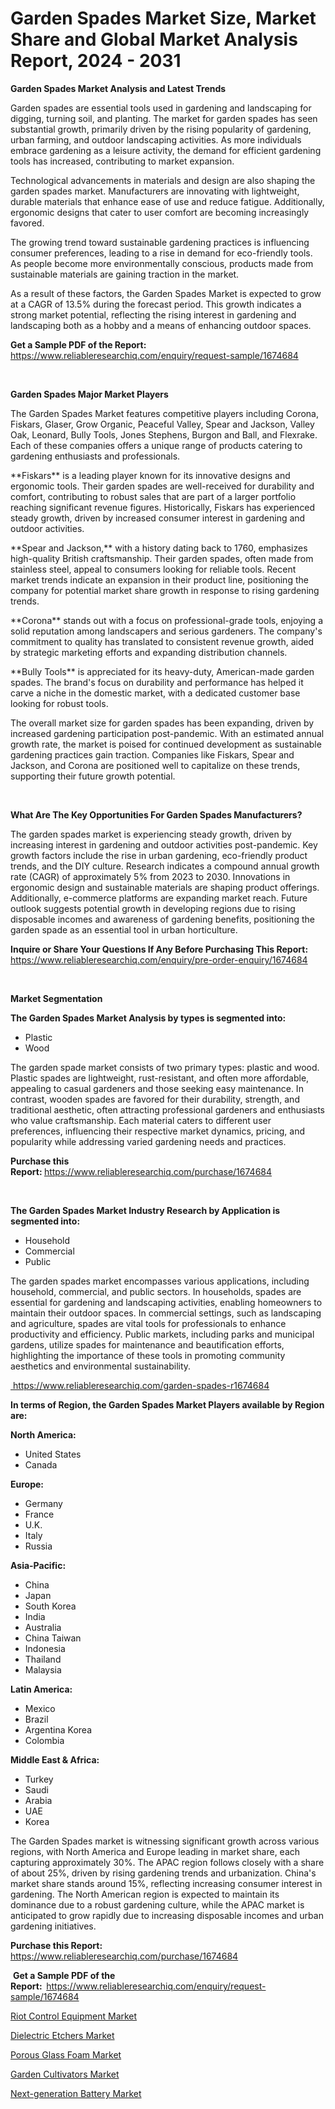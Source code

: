 <p><h1>Garden Spades Market Size, Market Share and Global Market Analysis Report, 2024 - 2031</h1></p><p><strong>Garden Spades Market Analysis and Latest Trends</strong></p>
<p><p>Garden spades are essential tools used in gardening and landscaping for digging, turning soil, and planting. The market for garden spades has seen substantial growth, primarily driven by the rising popularity of gardening, urban farming, and outdoor landscaping activities. As more individuals embrace gardening as a leisure activity, the demand for efficient gardening tools has increased, contributing to market expansion.</p><p>Technological advancements in materials and design are also shaping the garden spades market. Manufacturers are innovating with lightweight, durable materials that enhance ease of use and reduce fatigue. Additionally, ergonomic designs that cater to user comfort are becoming increasingly favored.</p><p>The growing trend toward sustainable gardening practices is influencing consumer preferences, leading to a rise in demand for eco-friendly tools. As people become more environmentally conscious, products made from sustainable materials are gaining traction in the market.</p><p>As a result of these factors, the Garden Spades Market is expected to grow at a CAGR of 13.5% during the forecast period. This growth indicates a strong market potential, reflecting the rising interest in gardening and landscaping both as a hobby and a means of enhancing outdoor spaces.</p></p>
<p><strong>Get a Sample PDF of the Report:&nbsp;</strong> <a href="https://www.reliableresearchiq.com/enquiry/request-sample/1674684?utm_campaign=1283&utm_medium=2&utm_source=Github&utm_content=ia&utm_term=13102024&utm_id=garden-spades">https://www.reliableresearchiq.com/enquiry/request-sample/1674684</a></p>
<p>&nbsp;</p>
<p><strong>Garden Spades Major Market Players</strong></p>
<p><p>The Garden Spades Market features competitive players including Corona, Fiskars, Glaser, Grow Organic, Peaceful Valley, Spear and Jackson, Valley Oak, Leonard, Bully Tools, Jones Stephens, Burgon and Ball, and Flexrake. Each of these companies offers a unique range of products catering to gardening enthusiasts and professionals.</p><p>**Fiskars** is a leading player known for its innovative designs and ergonomic tools. Their garden spades are well-received for durability and comfort, contributing to robust sales that are part of a larger portfolio reaching significant revenue figures. Historically, Fiskars has experienced steady growth, driven by increased consumer interest in gardening and outdoor activities.</p><p>**Spear and Jackson,** with a history dating back to 1760, emphasizes high-quality British craftsmanship. Their garden spades, often made from stainless steel, appeal to consumers looking for reliable tools. Recent market trends indicate an expansion in their product line, positioning the company for potential market share growth in response to rising gardening trends.</p><p>**Corona** stands out with a focus on professional-grade tools, enjoying a solid reputation among landscapers and serious gardeners. The company's commitment to quality has translated to consistent revenue growth, aided by strategic marketing efforts and expanding distribution channels.</p><p>**Bully Tools** is appreciated for its heavy-duty, American-made garden spades. The brand's focus on durability and performance has helped it carve a niche in the domestic market, with a dedicated customer base looking for robust tools. </p><p>The overall market size for garden spades has been expanding, driven by increased gardening participation post-pandemic. With an estimated annual growth rate, the market is poised for continued development as sustainable gardening practices gain traction. Companies like Fiskars, Spear and Jackson, and Corona are positioned well to capitalize on these trends, supporting their future growth potential.</p></p>
<p>&nbsp;</p>
<p><strong>What Are The Key Opportunities For Garden Spades Manufacturers?</strong></p>
<p><p>The garden spades market is experiencing steady growth, driven by increasing interest in gardening and outdoor activities post-pandemic. Key growth factors include the rise in urban gardening, eco-friendly product trends, and the DIY culture. Research indicates a compound annual growth rate (CAGR) of approximately 5% from 2023 to 2030. Innovations in ergonomic design and sustainable materials are shaping product offerings. Additionally, e-commerce platforms are expanding market reach. Future outlook suggests potential growth in developing regions due to rising disposable incomes and awareness of gardening benefits, positioning the garden spade as an essential tool in urban horticulture.</p></p>
<p><strong>Inquire or Share Your Questions If Any Before Purchasing This Report:</strong> <a href="https://www.reliableresearchiq.com/enquiry/pre-order-enquiry/1674684?utm_campaign=1283&utm_medium=2&utm_source=Github&utm_content=ia&utm_term=13102024&utm_id=garden-spades">https://www.reliableresearchiq.com/enquiry/pre-order-enquiry/1674684</a></p>
<p>&nbsp;</p>
<p><strong>Market Segmentation</strong></p>
<p><strong>The Garden Spades Market Analysis by types is segmented into:</strong></p>
<p><ul><li>Plastic</li><li>Wood</li></ul></p>
<p><p>The garden spade market consists of two primary types: plastic and wood. Plastic spades are lightweight, rust-resistant, and often more affordable, appealing to casual gardeners and those seeking easy maintenance. In contrast, wooden spades are favored for their durability, strength, and traditional aesthetic, often attracting professional gardeners and enthusiasts who value craftsmanship. Each material caters to different user preferences, influencing their respective market dynamics, pricing, and popularity while addressing varied gardening needs and practices.</p></p>
<p><strong>Purchase this Report:&nbsp;</strong><a href="https://www.reliableresearchiq.com/purchase/1674684?utm_campaign=1283&utm_medium=2&utm_source=Github&utm_content=ia&utm_term=13102024&utm_id=garden-spades">https://www.reliableresearchiq.com/purchase/1674684</a></p>
<p>&nbsp;</p>
<p><strong>The Garden Spades Market Industry Research by Application is segmented into:</strong></p>
<p><ul><li>Household</li><li>Commercial</li><li>Public</li></ul></p>
<p><p>The garden spades market encompasses various applications, including household, commercial, and public sectors. In households, spades are essential for gardening and landscaping activities, enabling homeowners to maintain their outdoor spaces. In commercial settings, such as landscaping and agriculture, spades are vital tools for professionals to enhance productivity and efficiency. Public markets, including parks and municipal gardens, utilize spades for maintenance and beautification efforts, highlighting the importance of these tools in promoting community aesthetics and environmental sustainability.</p></p>
<p><a href="https://www.reliableresearchiq.com/garden-spades-r1674684?utm_campaign=1283&utm_medium=2&utm_source=Github&utm_content=ia&utm_term=13102024&utm_id=garden-spades">&nbsp;https://www.reliableresearchiq.com/garden-spades-r1674684</a></p>
<p><strong>In terms of Region, the Garden Spades Market Players available by Region are:</strong></p>
<p>
    <p> <strong> North America: </strong>
        <ul>
            <li>United States</li>
            <li>Canada</li>
        </ul>
        </p> 
    <p> <strong> Europe: </strong>
        <ul>
            <li>Germany</li>
            <li>France</li>
            <li>U.K.</li>
            <li>Italy</li>
            <li>Russia</li>
        </ul>
        </p> 
    <p> <strong> Asia-Pacific: </strong>
        <ul>
            <li>China</li>
            <li>Japan</li>
            <li>South Korea</li>
            <li>India</li>
            <li>Australia</li>
            <li>China Taiwan</li>
            <li>Indonesia</li>
            <li>Thailand</li>
            <li>Malaysia</li>
        </ul>
        </p> 
    <p> <strong> Latin America: </strong>
        <ul>
            <li>Mexico</li>
            <li>Brazil</li>
            <li>Argentina Korea</li>
            <li>Colombia</li>
        </ul>
        </p> 
    <p> <strong> Middle East & Africa: </strong>
        <ul>
            <li>Turkey</li>
            <li>Saudi</li>
            <li>Arabia</li>
            <li>UAE</li>
            <li>Korea</li>
        </ul>
    </p>
    </p>
<p><p>The Garden Spades market is witnessing significant growth across various regions, with North America and Europe leading in market share, each capturing approximately 30%. The APAC region follows closely with a share of about 25%, driven by rising gardening trends and urbanization. China's market share stands around 15%, reflecting increasing consumer interest in gardening. The North American region is expected to maintain its dominance due to a robust gardening culture, while the APAC market is anticipated to grow rapidly due to increasing disposable incomes and urban gardening initiatives.</p></p>
<p><strong>Purchase this Report: </strong><a href="https://www.reliableresearchiq.com/purchase/1674684?utm_campaign=1283&utm_medium=2&utm_source=Github&utm_content=ia&utm_term=13102024&utm_id=garden-spades">https://www.reliableresearchiq.com/purchase/1674684</a></p>
<p>&nbsp;<strong>Get a Sample PDF of the Report:&nbsp;&nbsp;</strong><a href="https://www.reliableresearchiq.com/enquiry/request-sample/1674684?utm_campaign=1283&utm_medium=2&utm_source=Github&utm_content=ia&utm_term=13102024&utm_id=garden-spades">https://www.reliableresearchiq.com/enquiry/request-sample/1674684</a></p>
<p><strong></strong></p>
<p><p><a href="https://issuu.com/reportprime-2/docs/riot-control-equipment-market-size-_5cfdf067e5df25?utm_campaign=1283&utm_medium=2&utm_source=Github&utm_content=ia&utm_term=13102024&utm_id=garden-spades">Riot Control Equipment Market</a></p><p><a href="https://www.linkedin.com/pulse/dielectric-etchers-market-strategic-insights-product-evolution-19xke?utm_campaign=1283&utm_medium=2&utm_source=Github&utm_content=ia&utm_term=13102024&utm_id=garden-spades">Dielectric Etchers Market</a></p><p><a href="https://github.com/anaeilandos/Market-Research-Report-List-1/blob/main/porous-glass-foam-market.md?utm_campaign=1283&utm_medium=2&utm_source=Github&utm_content=ia&utm_term=13102024&utm_id=garden-spades">Porous Glass Foam Market</a></p><p><a href="https://github.com/rocyq11genung/Market-Research-Report-List-1/blob/main/garden-cultivators-market.md?utm_campaign=1283&utm_medium=2&utm_source=Github&utm_content=ia&utm_term=13102024&utm_id=garden-spades">Garden Cultivators Market</a></p><p><a href="https://www.linkedin.com/pulse/future-trends-global-next-generation-battery-market-insights-hgsxe?utm_campaign=1283&utm_medium=2&utm_source=Github&utm_content=ia&utm_term=13102024&utm_id=garden-spades">Next-generation Battery Market</a></p></p>